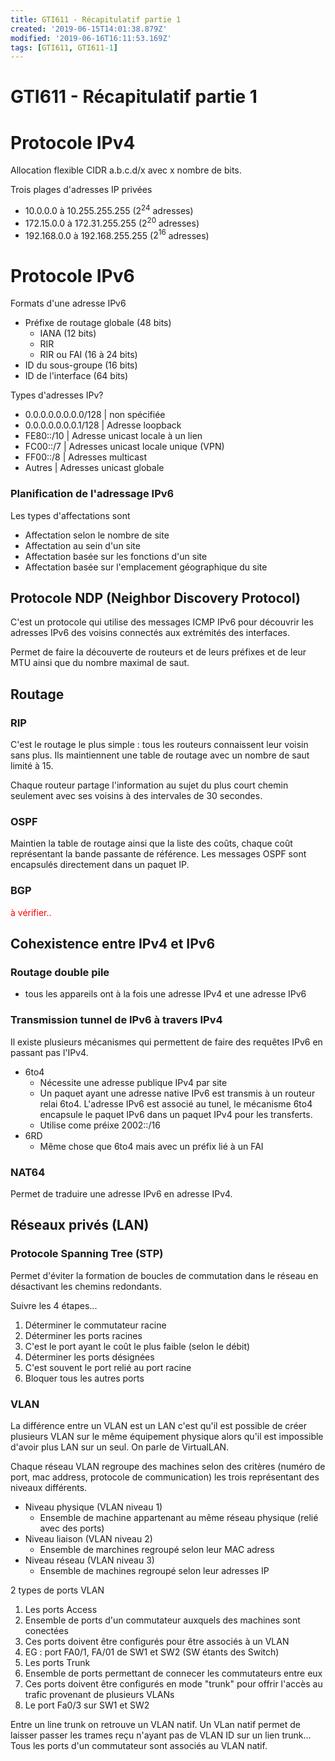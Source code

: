 ```yaml
---
title: GTI611 - Récapitulatif partie 1
created: '2019-06-15T14:01:38.879Z'
modified: '2019-06-16T16:11:53.169Z'
tags: [GTI611, GTI611-1]
---
```


# GTI611 - Récapitulatif partie 1

# Protocole IPv4
Allocation flexible CIDR a.b.c.d/x avec x nombre de bits.

Trois plages d'adresses IP privées
* 10.0.0.0 à 10.255.255.255 ($2^{24}$ adresses)
* 172.15.0.0 à 172.31.255.255  ($2^{20}$ adresses)
* 192.168.0.0 à 192.168.255.255 ($2^{16}$ adresses)

# Protocole IPv6
Formats d'une adresse IPv6

* Préfixe de routage globale (48 bits)
  * IANA (12 bits)
  * RIR
  * RIR ou FAI (16 à 24 bits)
* ID du sous-groupe (16 bits)
* ID de l'interface (64 bits)

Types d'adresses IPv?
* 0.0.0.0.0.0.0.0/128 | non spécifiée
* 0.0.0.0.0.0.0.1/128 | Adresse loopback
* FE80::/10 | Adresse unicast locale à un lien
* FC00::/7 | Adresses unicast locale unique (VPN)
* FF00::/8 | Adresses multicast
* Autres | Adresses unicast globale

### Planification de l'adressage IPv6
Les types d'affectations sont
* Affectation selon le nombre de site
* Affectation au sein d'un site
* Affectation basée sur les fonctions d'un site
* Affectation basée sur l'emplacement géographique du site

## Protocole NDP (Neighbor Discovery Protocol)
C'est un protocole qui utilise des messages ICMP IPv6 pour découvrir les adresses IPv6 des voisins connectés aux extrémités des interfaces.

Permet de faire la découverte de routeurs et de leurs préfixes et de leur MTU ainsi que du nombre maximal de saut.

## Routage
### RIP
C'est le routage le plus simple : tous les routeurs connaissent leur voisin sans plus. Ils maintiennent une table de routage avec un nombre de saut limité à 15.

Chaque routeur partage l'information au sujet du plus court chemin seulement avec ses voisins à des intervales de 30 secondes.

### OSPF
Maintien la table de routage ainsi que la liste des coûts, chaque coût représentant la bande passante de référence. Les messages OSPF sont encapsulés directement dans un paquet IP.

### BGP
<span style="color:red">à vérifier..</span>

## Cohexistence entre IPv4 et IPv6
### Routage double pile
* tous les appareils ont à la fois une adresse IPv4 et une adresse IPv6

### Transmission tunnel de IPv6 à travers IPv4
Il existe plusieurs mécanismes qui permettent de faire des requêtes IPv6 en passant pas l'IPv4.

* 6to4
  * Nécessite une adresse publique IPv4 par site
  * Un paquet ayant une adresse native IPv6 est transmis à un routeur relai 6to4. L'adresse IPv6 est associé au tunel, le mécanisme 6to4 encapsule le paquet IPv6 dans un paquet IPv4 pour les transferts.
  * Utilise come préixe 2002::/16 
* 6RD
  * Même chose que 6to4 mais avec un préfix lié à un FAI

### NAT64
Permet de traduire une adresse IPv6 en adresse IPv4.

## Réseaux privés (LAN)
### Protocole Spanning Tree (STP)
Permet d'éviter la formation de boucles de commutation dans le réseau en désactivant les chemins redondants.

Suivre les 4 étapes...
1. Déterminer le commutateur racine
1. Déterminer les ports racines
  1. C'est le port ayant le coût le plus faible (selon le débit)
1. Déterminer les ports désignées
  1. C'est souvent le port relié au port racine
1. Bloquer tous les autres ports

### VLAN
La différence entre un VLAN est un LAN c'est qu'il est possible de créer plusieurs VLAN sur le même équipement physique alors qu'il est impossible d'avoir plus LAN sur un seul. On parle de VirtualLAN.

Chaque réseau VLAN regroupe des machines selon des critères (numéro de port, mac address, protocole de communication) les trois représentant des niveaux différents.

* Niveau physique (VLAN niveau 1)
  * Ensemble de machine appartenant au même réseau physique (relié avec des ports)
* Niveau liaison (VLAN niveau 2)
  * Ensemble de marchines regroupé selon leur MAC adress
* Niveau réseau (VLAN niveau 3)
  * Ensemble de machines regroupé selon leur adresses IP

2 types de ports VLAN
1. Les ports Access
  1. Ensemble de ports d'un commutateur auxquels des machines sont conectées
  1. Ces ports doivent être configurés pour être associés à un VLAN
  1. EG : port FA0/1, FA/01 de SW1 et SW2 (SW étants des Switch)
1. Les ports Trunk
  1. Ensemble de ports permettant de connecer les commutateurs entre eux
  1. Ces ports doivent être configurés en mode "trunk" pour offrir l'accès au trafic provenant de plusieurs VLANs
  1. Le port Fa0/3 sur SW1 et SW2

Entre un line trunk on retrouve un VLAN natif. Un VLan natif permet de laisser passer les trames reçu n'ayant pas de VLAN ID sur un lien trunk... Tous les ports d'un commutateur sont associés au VLAN natif.
